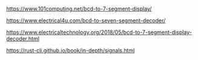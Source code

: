 https://www.101computing.net/bcd-to-7-segment-display/

https://www.electrical4u.com/bcd-to-seven-segment-decoder/

https://www.electricaltechnology.org/2018/05/bcd-to-7-segment-display-decoder.html

https://rust-cli.github.io/book/in-depth/signals.html